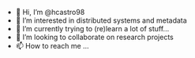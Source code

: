 - 👋 Hi, I’m @hcastro98
- 👀 I’m interested in distributed systems and metadata
- 🌱 I’m currently trying to (re)learn a lot of stuff...
- 💞️ I’m looking to collaborate on research projects
- 📫 How to reach me ...

<!---
hcastro98/hcastro98 is a ✨ special ✨ repository because its `README.md` (this file) appears on your GitHub profile.
You can click the Preview link to take a look at your changes.
--->
